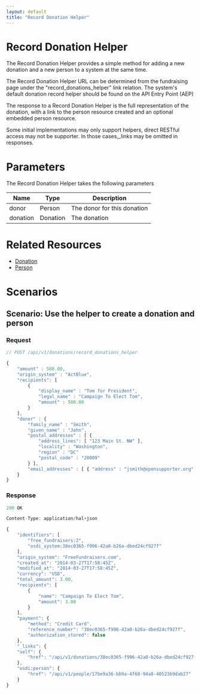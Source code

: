 ```yaml
---
layout: default
title: "Record Donation Helper"
---
```


# Record Donation Helper

The Record Donation Helper provides a simple method for adding a new donation and a new person to a system at the same time. 

The Record Donation Helper URL can be determined from the fundraising page under the "record_donations_helper" link relation.  The system's default donation record helper should be found on the API Entry Point (AEP)

The response to a Record Donation Helper is the full representation of the donation, with a link to the person resource created and an optional embedded person resource.

Some initial implementations may only support helpers, direct RESTful access may not be supporter.  In those cases,_links may be omitted in responses.

# Parameters

The Record Donation Helper takes the following parameters

| Name          | Type      | Description
|-----------    |-----------|--------------
|donor      |Person |The donor for this donation
|donation	|Donation	|The donation

# Related Resources

* [Donation](donations.md)
* [Person](people.md)

# Scenarios

## Scenario: Use the helper to create a donation and person

### Request

```javascript
// POST /api/v1/donations/record_donations_helper

{
	"amount" : 500.00,
	"origin_system" : "ActBlue",
	"recipients": [
		{
			"display_name" : "Tom for President",
			"legal_name" : "Campaign To Elect Tom",
			"amount" : 500.00
		}
	],
	"donor" : {
		"family_name" : "Smith",
		"given_name" : "John",
		"postal_addresses" : [ {
			"address_lines": [ "123 Main St. NW" ],
			"locality" : "Washington",
			"region" : "DC" 
			"postal_code" : "20009" 
		} ],
		"email_addresses" : [ { "address" : "jsmith@opensupporter.org" } ]
	}
} 

```

### Response

```javascript
200 OK

Content-Type: application/hal+json

{
	"identifiers": [
		"free_fundraisers:2",
		"osdi_system:38ec0365-f996-42a0-b26a-dbed24cf927f"
	],
	"origin_system": "FreeFundraisers.com",
	"created_at": "2014-03-27T17:58:45Z",
	"modified_at": "2014-03-27T17:58:45Z",
	"currency": "USD",
	"total_amount": 3.00,
	"recipients": [
		{
			"name": "Campaign To Elect Tom",
			"amount": 3.00
		}
	],
	"payment": {
		"method": "Credit Card",
		"reference_number": "38ec0365-f996-42a0-b26a-dbed24cf927f",
		"authorization_stored": false
	},
	"_links": {
	"self": {
		"href": "/api/v1/donations/38ec0365-f996-42a0-b26a-dbed24cf927f"
	},
	"osdi:person": {
		"href": "/api/v1/people/17be9a36-bb9a-4f68-94a8-40523b9dab27"
	}
}

```

